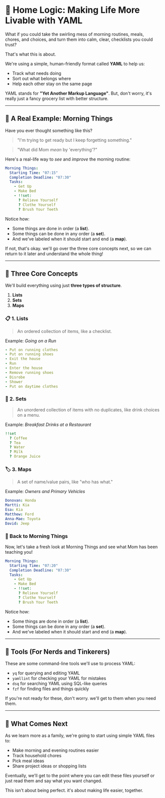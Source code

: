 # 🏡 Home Logic: Making Life More Livable with YAML

What if you could take the swirling mess of morning routines, meals, chores, and choices, and turn them into calm, clear, checklists you could trust?

That's what this is about.

We're using a simple, human-friendly format called **YAML** to help us:

- Track what needs doing
- Sort out what belongs where
- Help each other stay on the same page

YAML stands for **"Yet Another Markup Language"**. But, don't worry, it's really just a fancy grocery list with better structure.

---

## 🌅 A Real Example: Morning Things

Have you ever thought something like this?

> "I'm trying to get ready but I keep forgetting something."

> "What did Mom *mean* by 'everything'?"

Here's a real-life way to *see* and *improve* the morning routine:

```yaml
Morning Things:
  Starting Time: "07:15"
  Completion Deadline: "07:30"
  Tasks:
    - Get Up
    - Make Bed
    - !!set:
      ? Relieve Yourself
      ? Clothe Yourself
      ? Brush Your Teeth
```

Notice how:

- Some things are done in order (a **list**).
- Some things can be done in any order (a **set**).
- And we've labeled when it should start and end (a **map**).

If not, that's okay. we'll go over the three core concepts next, so we can return to it later and understand the whole thing!

---

## 🧠 Three Core Concepts

We'll build everything using just **three types of structure**.

1. **Lists**
2. **Sets**
3. **Maps**

### 📋 1. Lists

> An ordered collection of items, like a checklist.

Example: *Going on a Run*

```yaml
- Put on running clothes
- Put on running shoes
- Exit the house
- Run
- Enter the house
- Remove running shoes
- Disrobe
- Shower
- Put on daytime clothes
```

### 🧃 2. Sets

> An unordered collection of items with no duplicates, like drink choices on a menu.

Example: *Breakfast Drinks at a Restaurant*

```yaml
!!set
  ? Coffee
  ? Tea
  ? Water
  ? Milk
  ? Orange Juice
```

### 🏷️ 3. Maps

> A set of name/value pairs, like "who has what."

Example: *Owners and Primary Vehicles*

```yaml
Donovan: Honda
Martti: Kia
Esa: Kia
Matthew: Ford
Anna-Mae: Toyota
David: Jeep
```

### 🌅 Back to Morning Things

Now, let's take a fresh look at Morning Things and see what Mom has been teaching you!

```yaml
Morning Things:
  Starting Time: "07:20"
  Completion Deadline: "07:30"
  Tasks:
    - Get Up
    - Make Bed
    - !!set:
      ? Relieve Yourself
      ? Clothe Yourself
      ? Brush Your Teeth
```

Notice how:

- Some things are done in order (a **list**).
- Some things can be done in any order (a **set**).
- And we've labeled when it should start and end (a **map**).

---

## 🔧 Tools (For Nerds and Tinkerers)

These are some command-line tools we'll use to process YAML:

- `yq` for querying and editing YAML
- `yamllint` for checking your YAML for mistakes
- `dsq` for searching YAML using SQL-like queries
- `fzf` for finding files and things quickly

If you're not ready for these, don't worry. we'll get to them when you need them.

---

## 🌟 What Comes Next

As we learn more as a family, we're going to start using simple YAML files to:

- Make morning and evening routines easier
- Track household chores
- Pick meal ideas
- Share project ideas or shopping lists

Eventually, we'll get to the point where you can edit these files yourself or just read them and say what you want changed.

This isn't about being perfect. it's about making life easier, together.
